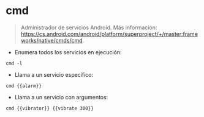 # cmd

> Administrador de servicios Android.
> Más información: <https://cs.android.com/android/platform/superproject/+/master:frameworks/native/cmds/cmd>.

- Enumera todos los servicios en ejecución:

`cmd -l`

- Llama a un servicio específico:

`cmd {{alarm}}`

- Llama a un servicio con argumentos:

`cmd {{vibrator}} {{vibrate 300}}`
